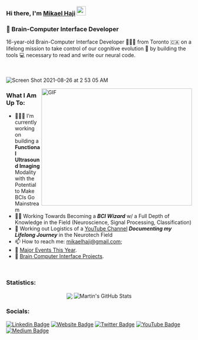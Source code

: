 

### Hi there, I'm <a href="https://mikaelhaji.com" target="_blank">Mikael Haji</a> <img src="https://media.giphy.com/media/hvRJCLFzcasrR4ia7z/giphy.gif" width="25px">

### 🧠 Brain-Computer Interface Developer


16-year-old Brain-Computer Interface Developer 👨🏻‍💻 from Toronto 🇨🇦 on a lifelong mission to take control of our cognitive evolution 🧠 by building the tools 💻  necessary to read and write our neural code.




</br>


![Screen Shot 2021-08-26 at 2 53 05 AM](https://user-images.githubusercontent.com/68840767/130915385-884d9de2-2fc8-4332-af35-0079bcb7c97f.png)

  
<img align="right" alt="GIF" src="https://github.com/Gapur/Gapur/blob/master/coding.gif?raw=true" width="408" height="318" />


### **What I Am Up To:**

- 👨🏻‍💻 I’m currently working on building a **Functional Ultrasound Imaging** Modality with the Potential to Make BCIs Go Mainstream
- 🧙‍♂️ Working Towards Becoming a ***BCI Wizard*** w/ a Full Depth of Knowledge in the Field (Neuroscience, Signal Processing, Classification)
- 🚀 Working out Logistics of a [YouTube Channel](https://www.youtube.com/channel/UCfCHfzCBG0oU8Dl8uZ4Ug3A) ***Documenting my Lifelong Journey*** in the Neurotech Field
- 📫 How to reach me: mikaelhaji@gmail.com;
- 📝 [Major Events This Year](https://mikaelhaji.com/major-events).
- 🤖 [Brain Computer Interface Projects](https://mikaelhaji.com/projects).

</br>

### **Statistics:**
<p align="center"   >

  <img align="center" src="https://github-readme-stats.vercel.app/api/top-langs/?username=mikaelhaji&hide=java,html,tex&title_color=ffffff&text_color=c9cacc&icon_color=2bbc8a&bg_color=1d1f21&langs_count=3" />

  <img align="center" src="https://github-readme-stats.vercel.app/api?username=mikaelhaji&show_icons=true&line_height=27&count_private=true&title_color=ffffff&text_color=c9cacc&icon_color=2bbc8a&bg_color=1d1f21" alt="Martin's GitHub Stats" />

</p>     

  
  
  
### **Socials:**
[![Linkedin Badge](https://img.shields.io/badge/-LinkedIn-0e76a8?style=flat-square&logo=Linkedin&logoColor=white)](https://www.linkedin.com/in/mikael-haji-a324b41b4/)
[![Website Badge](https://img.shields.io/badge/Website-3b5998?style=flat-square&logo=google-chrome&logoColor=white)](https://mikaelhaji.com)
[![Twitter Badge](https://img.shields.io/badge/-Twitter-00acee?style=flat-square&logo=Twitter&logoColor=white)](https://twitter.com/TheMikaelHaji)
[![YouTube Badge](https://img.shields.io/badge/-Youtube-e4405f?style=flat-square&logo=Youtube&logoColor=white)](https://www.youtube.com/channel/UCfCHfzCBG0oU8Dl8uZ4Ug3A)
[![Medium Badge](https://img.shields.io/badge/Medium-%2312100E.svg?&style=for-square&logo=medium&logoColor=white)](https://mikaelhaji.medium.com/)

